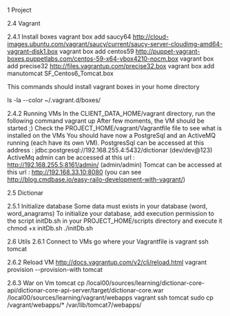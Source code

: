1 Project




2.4 Vagrant

2.4.1 Install boxes
vagrant box add saucy64 http://cloud-images.ubuntu.com/vagrant/saucy/current/saucy-server-cloudimg-amd64-vagrant-disk1.box
vagrant box add centos59 http://puppet-vagrant-boxes.puppetlabs.com/centos-59-x64-vbox4210-nocm.box
vagrant box add precise32 http://files.vagrantup.com/precise32.box
vagrant box add manutomcat SF_Centos6_Tomcat.box

This commands should install vagrant boxes in your home directory

ls -la --color ~/.vagrant.d/boxes/

2.4.2 Running VMs
In the CLIENT_DATA_HOME/vagrant directory, run the following command
vagrant up
After few moments, the VM should be started ;)
Check the PROJECT_HOME/vagrant/Vagrantfile file to see what is installed on the VMs
You should have now a PostgreSql and an ActiveMQ running (each have its own VM).
PostgresSql can be accessed at this address : jdbc:postgresql://192.168.255.4:5432/dictionar (dev/dev@123)
ActiveMq admin can be accessed at this url : http://192.168.255.5:8161/admin/ (admin/admin)
Tomcat can be accessed at this url : http://192.168.33.10:8080 (you can see http://blog.cmdbase.io/easy-railo-development-with-vagrant/)


2.5 Dictionar

2.5.1 Initialize database
Some data must exists in your database (word, word_anagrams)
To initialize your database, add execution permission to the script initDb.sh in your PROJECT_HOME/scripts directory and
execute it
chmod +x initDb.sh
./initDb.sh


2.6 Utils
2.6.1 Connect to VMs
go where your Vagrantfile is
vagrant ssh tomcat

2.6.2 Reload VM
http://docs.vagrantup.com/v2/cli/reload.html
vagrant provision --provision-with tomcat

2.6.3 War on Vm tomcat
cp /local00/sources/learning/dictionar-core-api/dictionar-core-api-server/target/dictionar-core.war
/local00/sources/learning/vagrant/webapps
vagrant ssh tomcat
sudo cp /vagrant/webapps/* /var/lib/tomcat7/webapps/






